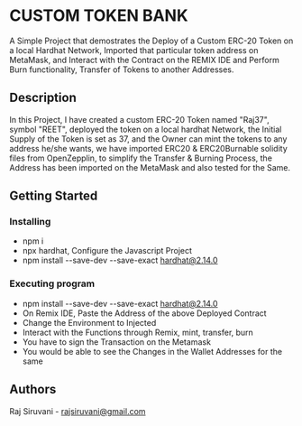 # CUSTOM TOKEN BANK

A Simple Project that demostrates the Deploy of a Custom ERC-20 Token on a local Hardhat Network, Imported that particular token address on MetaMask, and Interact with the Contract on the REMIX IDE and Perform Burn functionality, Transfer of Tokens to another Addresses.

## Description

In this Project, I have created a custom ERC-20 Token named "Raj37", symbol "REET", deployed the token on a local hardhat Network, the Initial Supply of the Token is set as 37, and the Owner can mint the tokens to any address he/she wants, we have imported ERC20 & ERC20Burnable solidity files from OpenZepplin, to simplify the Transfer & Burning Process, the Address has been imported on the MetaMask and also tested for the Same.

## Getting Started

### Installing

* npm i
* npx hardhat, Configure the Javascript Project
* npm install --save-dev --save-exact hardhat@2.14.0

### Executing program

* npm install --save-dev --save-exact hardhat@2.14.0
* On Remix IDE, Paste the Address of the above Deployed Contract
* Change the Environment to Injected
* Interact with the Functions through Remix, mint, transfer, burn
* You have to sign the Transaction on the Metamask
* You would be able to see the Changes in the Wallet Addresses for the same

## Authors
Raj Siruvani - rajsiruvani@gmail.com
